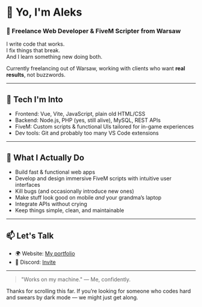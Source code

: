 # 👋 Yo, I'm Aleks

### 🧠 Freelance Web Developer & FiveM Scripter from Warsaw

I write code that works.  
I fix things that break.  
And I learn something new doing both.

Currently freelancing out of Warsaw, working with clients who want **real results**, not buzzwords.

---

## 🔧 Tech I'm Into

- Frontend: Vue, Vite, JavaScript, plain old HTML/CSS  
- Backend: Node.js, PHP (yes, still alive), MySQL, REST APIs  
- FiveM: Custom scripts & functional UIs tailored for in-game experiences  
- Dev tools: Git and probably too many VS Code extensions  

---

## 🚀 What I Actually Do

- Build fast & functional web apps  
- Develop and design immersive FiveM scripts with intuitive user interfaces  
- Kill bugs (and occasionally introduce new ones)  
- Make stuff look good on mobile *and* your grandma’s laptop  
- Integrate APIs without crying  
- Keep things simple, clean, and maintainable  

---

## 📫 Let's Talk

- 🌍 Website: [My portfolio](https://alekss.dev)  
- 💼 Discord: [Invite](https://discord.gg/gsHSYxGhyc)  

---

> "Works on my machine." — Me, confidently.

Thanks for scrolling this far. If you’re looking for someone who codes hard and swears by dark mode — we might just get along.
